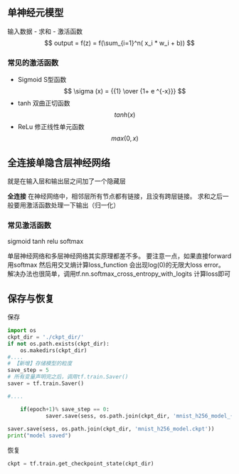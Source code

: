 <script type="text/javascript" src="http://cdn.mathjax.org/mathjax/latest/MathJax.js?config=default"></script>
## 单神经元模型
输入数据 - 求和 - 激活函数
$$ output = f(z) = f(\sum_{i=1}^n( x_i * w_i + b)) $$

### 常见的激活函数
- Sigmoid S型函数
$$  \sigma (x) = {{1} \over {1+ e ^{-x}}} $$
- tanh 双曲正切函数
$$ tanh(x) $$
- ReLu 修正线性单元函数
$$ max(0,x) $$

## 全连接单隐含层神经网络
就是在输入层和输出层之间加了一个隐藏层

<script type="text/javascript" src="http://cdn.mathjax.org/mathjax/latest/MathJax.js?config=default"></script>

**全连接** 在神经网络中，相邻层所有节点都有链接，且没有跨层链接。
求和之后一般要用激活函数处理一下输出（归一化）

### 常见激活函数
sigmoid tanh relu softmax

单层神经网络和多层神经网络其实原理都差不多。
要注意一点，如果直接forward 用softmax 然后用交叉熵计算loss_function
会出现log(0)的无限大loss error。
解决办法也很简单，调用tf.nn.softmax_cross_entropy_with_logits 计算loss即可

## 保存与恢复
保存
```python 
import os 
ckpt_dir = './ckpt_dir/'
if not os.path.exists(ckpt_dir):
    os.makedirs(ckpt_dir)
#....
# 【新增】存储模型的粒度
save_step = 5
# 所有变量声明完之后，调用tf.train.Saver()
saver = tf.train.Saver()

#....

    if(epoch+1)% save_step == 0: 
            saver.save(sess, os.path.join(ckpt_dir, 'mnist_h256_model_{:06d}.ckpt'.format(epoch+1)))
            
saver.save(sess, os.path.join(ckpt_dir, 'mnist_h256_model.ckpt'))
print("model saved")
```

恢复
``` python
ckpt = tf.train.get_checkpoint_state(ckpt_dir)
```
